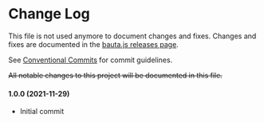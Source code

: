 # Change Log

This file is not used anymore to document changes and fixes. Changes and fixes are documented in the [bauta.js releases page](https://github.com/axa-group/bauta.js/releases).

See [Conventional Commits](https://conventionalcommits.org) for commit guidelines.

~~All notable changes to this project will be documented in this file.~~

#### 1.0.0 (2021-11-29)

- Initial commit
